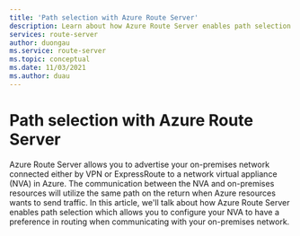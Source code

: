 ```yaml
---
title: 'Path selection with Azure Route Server'
description: Learn about how Azure Route Server enables path selection for your network virtual appliance.
services: route-server
author: duongau
ms.service: route-server
ms.topic: conceptual
ms.date: 11/03/2021
ms.author: duau
---
```


# Path selection with Azure Route Server

Azure Route Server allows you to advertise your on-premises network connected either by VPN or ExpressRoute to a network virtual appliance (NVA) in Azure. The communication between the NVA and on-premises resources will utilize the same path on the return when Azure resources wants to send traffic. In this article, we'll talk about how Azure Route Server enables path selection which allows you to configure your NVA to have a preference in routing when communicating with your on-premises network.

